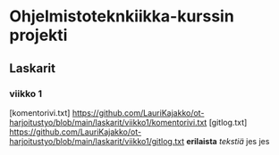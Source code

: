 # Ohjelmistoteknkiikka-kurssin projekti

## Laskarit

### viikko 1
[komentorivi.txt] https://github.com/LauriKajakko/ot-harjoitustyo/blob/main/laskarit/viikko1/komentorivi.txt
[gitlog.txt] https://github.com/LauriKajakko/ot-harjoitustyo/blob/main/laskarit/viikko1/gitlog.txt
__erilaista__ *tekstiä* jes jes

